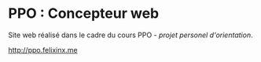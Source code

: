 # PPO : Concepteur web
Site web réalisé dans le cadre du cours PPO - _projet personel d'orientation_.

http://ppo.felixinx.me
